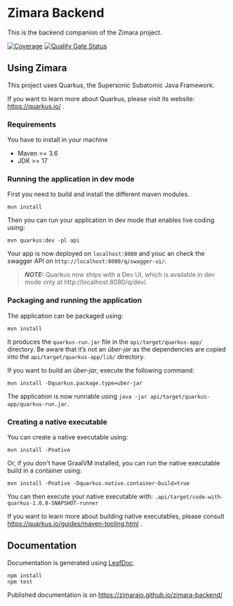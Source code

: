 # Zimara Backend

This is the backend companion of the Zimara project.

[![Coverage](https://sonarcloud.io/api/project_badges/measure?project=ZimaraIO_zimara-backend&metric=coverage)](https://sonarcloud.io/dashboard?id=ZimaraIO_zimara-backend)
[![Quality Gate Status](https://sonarcloud.io/api/project_badges/measure?project=ZimaraIO_zimara-backend&metric=alert_status)](https://sonarcloud.io/dashboard?id=ZimaraIO_zimara-backend)

## Using Zimara

This project uses Quarkus, the Supersonic Subatomic Java Framework.

If you want to learn more about Quarkus, please visit its website: https://quarkus.io/ .

### Requirements

You have to install in your machine

* Maven >= 3.6
* JDK >= 17

### Running the application in dev mode

First you need to build and install the different maven modules.

```shell script
mvn install
```
Then you can run your application in dev mode that enables live coding using:

```shell script
mvn quarkus:dev -pl api
```

Your app is now deployed on `localhost:8080` and youc an check the swagger API on `http://localhost:8080/q/swagger-ui/`.

> **_NOTE:_**  Quarkus now ships with a Dev UI, which is available in dev mode only at http://localhost:8080/q/dev/.

### Packaging and running the application

The application can be packaged using:

```shell script
mvn install
```

It produces the `quarkus-run.jar` file in the `api/target/quarkus-app/` directory. Be aware that it’s not an _über-jar_ as
the dependencies are copied into the `api/target/quarkus-app/lib/` directory.

If you want to build an _über-jar_, execute the following command:

```shell script
mvn install -Dquarkus.package.type=uber-jar
```

The application is now runnable using `java -jar api/target/quarkus-app/quarkus-run.jar`.

### Creating a native executable

You can create a native executable using:

```shell script
mvn install -Pnative
```

Or, if you don't have GraalVM installed, you can run the native executable build in a container using:

```shell script
mvn install -Pnative -Dquarkus.native.container-build=true
```

You can then execute your native executable with: `.api/target/code-with-quarkus-1.0.0-SNAPSHOT-runner`

If you want to learn more about building native executables, please consult https://quarkus.io/guides/maven-tooling.html
.

## Documentation

Documentation is generated using [LeafDoc](https://github.com/Leaflet/Leafdoc).

```shell script
npm install
npm test
```
Published documentation is on https://zimaraio.github.io/zimara-backend/
